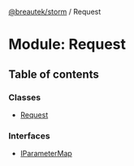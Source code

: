 [@breautek/storm](../README.md) / Request

# Module: Request

## Table of contents

### Classes

- [Request](../classes/request.request-1.md)

### Interfaces

- [IParameterMap](../interfaces/request.iparametermap.md)
